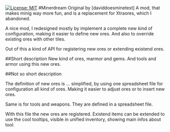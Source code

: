 [![License: MIT](https://img.shields.io/badge/License-MIT-yellow.svg)](https://opensource.org/licenses/MIT)
#Minerdream
Original by 
[daviddoesminetest] A mod, that makes minig way more fun, and is a replacement for Xtraores, which I abandoned.

A nice mod, I redesigned mostly by implement a complete new kind of configuration, making it easier to define new ores. And also to override existing ores with other tiles.

Out of this a kind of API for registering new ores or extending existend ores.

##Short description
New kind of ores, marmor and gems. And tools and armor using this new ores.

##Not so short description

The definition of new ores is ... simplified, by using one spreadsheet file for configuration all kind of ores. Making it easier to adjust ores or to insert new ores.

Same is for tools and weapons. They are defined in a spreadsheet file.

With this file the new ores are registered. Existend items can be extended to use the cool tooltips, visible in unified inventory, showing main infos about tool.

